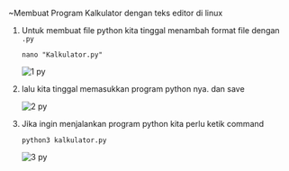 ~Membuat Program Kalkulator dengan teks editor di linux

   1. Untuk membuat file python kita tinggal menambah format file dengan `.py`
      
          nano "Kalkulator.py"
      
      ![1 py](https://github.com/Chioaji/Nano_Vim_NVim_In-Linux_Sachio-Aji/assets/126127582/68ce6a84-019b-42c3-b509-7a61f96dd069)

   2. lalu kita tinggal memasukkan program python nya. dan save
      
      ![2 py](https://github.com/Chioaji/Nano_Vim_NVim_In-Linux_Sachio-Aji/assets/126127582/b4b42f85-49e2-4a06-8238-e54a0cb3ca39)
   3. Jika ingin menjalankan program python kita perlu ketik command 
    
          python3 kalkulator.py
      
      ![3 py](https://github.com/Chioaji/Nano_Vim_NVim_In-Linux_Sachio-Aji/assets/126127582/0bfc4cd3-4166-4e97-8b6d-43a964abf3b2)
